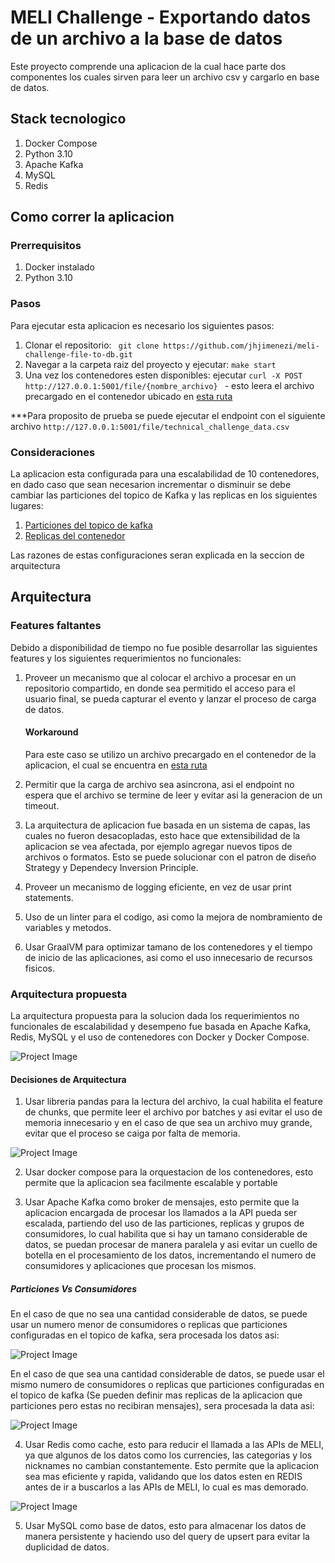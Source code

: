 # MELI Challenge - Exportando datos de un archivo a la base de datos

Este proyecto comprende una aplicacion de la cual hace parte dos componentes los cuales sirven para leer un archivo csv y cargarlo en base de datos.

## Stack tecnologico
1. Docker Compose
2. Python 3.10
3. Apache Kafka
4. MySQL
5. Redis

## Como correr la aplicacion

### Prerrequisitos

1. Docker instalado
2. Python 3.10

### Pasos
Para ejecutar esta aplicacion es necesario los siguientes pasos:

1. Clonar el repositorio: ``` git clone https://github.com/jhjimenezi/meli-challenge-file-to-db.git```
2. Navegar a la carpeta raiz del proyecto y ejecutar: ```make start```
3. Una vez los contenedores esten disponibles: ejecutar ```curl -X POST http://127.0.0.1:5001/file/{nombre_archivo} ``` - esto leera el archivo precargado en el contenedor ubicado en <a href="https://github.com/jhjimenezi/meli-challenge-file-to-db/tree/master/read-file-app/resources/files">esta ruta</a>

***Para proposito de prueba se puede ejecutar el endpoint con el siguiente archivo ```http://127.0.0.1:5001/file/technical_challenge_data.csv```

### Consideraciones

La aplicacion esta configurada para una escalabilidad de 10 contenedores, en dado caso que sean necesarion incrementar o disminuir se debe cambiar las particiones del topico de Kafka y las replicas en los siguientes lugares:

1. <a href="https://github.com/jhjimenezi/meli-challenge-file-to-db/blob/master/docker-compose.yml#L79">Particiones del topico de kafka</a>
2. <a href="https://github.com/jhjimenezi/meli-challenge-file-to-db/blob/master/docker-compose.yml#L152">Replicas del contenedor</a>

Las razones de estas configuraciones seran explicada en la seccion de arquitectura

## Arquitectura

### Features faltantes

Debido a disponibilidad de tiempo no fue posible desarrollar las siguientes features y los siguientes requerimientos no funcionales:

1. Proveer un mecanismo que al colocar el archivo a procesar en un repositorio compartido, en donde sea permitido el acceso para el usuario final, se pueda capturar el evento y lanzar el proceso de carga de datos.
    #### Workaround
    Para este caso se utilizo un archivo precargado en el contenedor de la aplicacion, el cual se encuentra en <a href="https://github.com/jhjimenezi/meli-challenge-file-to-db/tree/master/read-file-app/resources/files">esta ruta</a>

2. Permitir que la carga de archivo sea asincrona, asi el endpoint no espera que el archivo se termine de leer y evitar asi la generacion de un timeout.

3. La arquitectura de aplicacion fue basada en un sistema de capas, las cuales no fueron desacopladas, esto hace que extensibilidad de la aplicacion se vea afectada, por ejemplo  agregar nuevos tipos de archivos o formatos. Esto se puede solucionar con el patron de diseño Strategy y Dependecy Inversion Principle.

4. Proveer un mecanismo de logging eficiente, en vez de usar print statements.

5. Uso de un linter para el codigo, asi como la mejora de nombramiento de variables y metodos.

6. Usar GraalVM para optimizar tamano de los contenedores y el tiempo de inicio de las aplicaciones, asi como el uso innecesario de recursos fisicos.

### Arquitectura propuesta

La arquitectura propuesta para la solucion dada los requerimientos no funcionales de escalabilidad y desempeno fue basada en Apache Kafka, Redis, MySQL y el uso de contenedores con Docker y Docker Compose.

![Project Image](/documentation/General_Schema.jpg)

#### Decisiones de Arquitectura

1. Usar libreria pandas para la lectura del archivo, la cual habilita el feature de chunks, que permite leer el archivo por batches y asi evitar el uso de memoria innecesario y en el caso de que sea un archivo muy grande, evitar que el proceso se caiga por falta de memoria.

![Project Image](/documentation/read_file_app.jpg)

2. Usar docker compose para la orquestacion de los contenedores, esto permite que la aplicacion sea facilmente escalable y portable

3. Usar Apache Kafka como broker de mensajes, esto permite que la aplicacion encargada de procesar los llamados a la API pueda ser escalada, partiendo del uso de las particiones, replicas y grupos de consumidores, lo cual habilita que si hay un tamano considerable de datos, se puedan procesar de manera paralela y asi evitar un cuello de botella en el procesamiento de los datos, incrementando el numero de consumidores y aplicaciones que procesan los mismos.

##### Particiones Vs Consumidores
En el caso de que no sea una cantidad considerable de datos, se puede usar un numero menor de consumidores o replicas que particiones configuradas en el topico de kafka, sera procesada los datos asi:

![Project Image](/documentation/Partitions_Consumers.png)

En el caso de que sea una cantidad considerable de datos, se puede usar el mismo numero de consumidores o replicas que particiones configuradas en el topico de kafka (Se pueden definir mas replicas de la aplicacion que particiones pero estas no recibiran mensajes), sera procesada la data asi:

![Project Image](/documentation/Partitions_Consumers2.png)

4. Usar Redis como cache, esto para reducir el llamada a las APIs de MELI, ya que algunos de los datos como los currencies, las categorias y los nicknames no cambian constantemente. Esto permite que la aplicacion sea mas eficiente y rapida, validando que los datos esten en REDIS antes de ir a buscarlos a las APIs de MELI, lo cual es mas demorado.

![Project Image](/documentation/proccess_file_app.jpg)

5. Usar MySQL como base de datos, esto para almacenar los datos de manera persistente y haciendo uso del query de upsert para evitar la duplicidad de datos.


